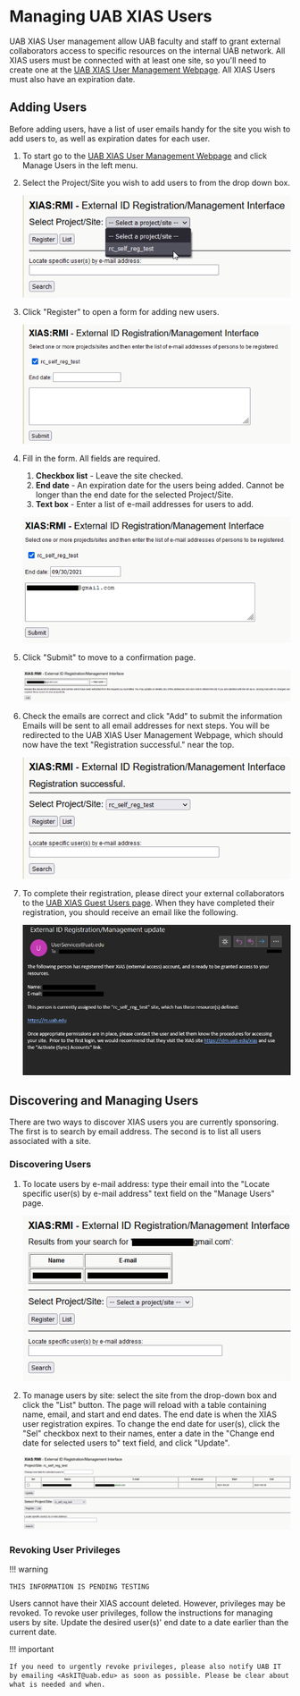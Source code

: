 # Managing UAB XIAS Users

UAB XIAS User management allow UAB faculty and staff to grant external collaborators access to specific resources on the internal UAB network. All XIAS users must be connected with at least one site, so you'll need to create one at the [UAB XIAS User Management Webpage](https://idm.uab.edu/cgi-cas/xrmi/sites). All XIAS Users must also have an expiration date.

## Adding Users

Before adding users, have a list of user emails handy for the site you
wish to add users to, as well as expiration dates for each user.

1. To start go to the [UAB XIAS User Management Webpage](https://idm.uab.edu/cgi-cas/xrmi/sites) and click Manage Users in the left menu.

2. Select the Project/Site you wish to add users to from the drop down box.

    ![!Select Project/Site drop down box opened with a site highlighted by the mouse cursor.](./images/xias_users_add_001.png)

3. Click "Register" to open a form for adding new users.

    ![!User registration form with checked Checkbox whose label has the previously selected site. Form also has End Date textbox and unlabeled text box which accepts a list of email addresses.](./images/xias_users_add_002.png)

4. Fill in the form. All fields are required.

    1. **Checkbox list** - Leave the site checked.
    2. **End date** - An expiration date for the users being added. Cannot be longer than the end date for the selected Project/Site.
    3. **Text box** - Enter a list of e-mail addresses for users to add.

    ![!Completed user registration form.](./images/xias_users_add_003.png)

5. Click "Submit" to move to a confirmation page.

    ![!Confirmation page with table containing emails entered on user registration form, one per row.](./images/xias_users_add_004.png)

6. Check the emails are correct and click "Add" to submit the information Emails will be sent to all email addresses for next steps. You will be redirected to the UAB XIAS User Management Webpage, which should now have the text "Registration successful." near the top.

    ![!UAB XIAS User Management Webpage with the text Registration successful.](./images/xias_users_add_005.png)

7. To complete their registration, please direct your external collaborators to the [UAB XIAS Guest Users page](https://idm.uab.edu/xias/top). When they have completed their registration, you should receive an email like the following.

    ![!Email sample received following XIAS user registration. Includes user name and email as well as sites and URI resources.](./images/xias_users_add_006.png)

## Discovering and Managing Users

There are two ways to discover XIAS users you are currently sponsoring.
The first is to search by email address. The second is to list all users
associated with a site.

### Discovering Users

1. To locate users by e-mail address: type their email into the "Locate specific user(s) by e-mail address" text field on the "Manage Users" page.

    ![!UAB XIAS User Management Webpage. An email search has been performed using the text field and a table listing names and emails is present at the top of the page.](./images/xias_users_list_000.png)

2. To manage users by site: select the site from the drop-down box and click the "List" button. The page will reload with a table containing name, email, and start and end dates. The end date is when the XIAS user registration expires. To change the end date for user(s), click the "Sel" checkbox next to their names, enter a date in the "Change end date for selected users to" text field, and click "Update".

    ![!UAB XIAS User Management Webpage. A site listing has been performed using the site selection drop-down box and list button. A table of names, emails, start and end dates is present at the top of the page, along with checkboxes for changing end dates.](./images/xias_users_list_001.png)

### Revoking User Privileges

<!-- markdownlint-disable MD046 -->
!!! warning

    THIS INFORMATION IS PENDING TESTING
<!-- markdownlint-enable MD046 -->

Users cannot have their XIAS account deleted. However, privileges may be revoked. To revoke user privileges, follow the instructions for managing users by site. Update the desired user(s)' end date to a date earlier than the current date.

<!-- markdownlint-disable MD046 -->
!!! important

    If you need to urgently revoke privileges, please also notify UAB IT by emailing <AskIT@uab.edu> as soon as possible. Please be clear about what is needed and when.
<!-- markdownlint-enable MD046 -->
